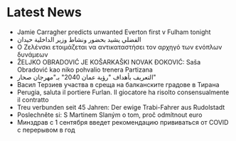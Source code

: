 # Latest News
-  Jamie Carragher predicts unwanted Everton first v Fulham tonight
-  الفضلي يشيد بحضور ونشاط وزير الداخلية حيدان
-  Ο Ζελένσκι ετοιμάζεται να αντικαταστήσει τον αρχηγό των ενόπλων δυνάμεων
-  ŽELJKO OBRADOVIĆ JE KOŠARKAŠKI NOVAK ĐOKOVIĆ: Saša Obradović kao niko pohvalio trenera Partizana
-  التعريف بأهداف "رؤية عمان 2040" بـ"مهرجان صحار"
-  Васил Терзиев участва в среща на балканските градове в Тирана
-  Perugia, saluta il portiere Furlan. Il giocatore ha risolto consensualmente il contratto
-  Treu verbunden seit 45 Jahren: Der ewige Trabi-Fahrer aus Rudolstadt
-  Poslechněte si: S Martinem Slaným o tom, proč odmítnout euro
-  Минздрав с 1 сентября введет рекомендацию прививаться от COVID с перерывом в год
